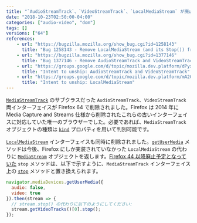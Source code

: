 ```yaml
---
title: "`AudioStreamTrack`、`VideoStreamTrack`、`LocalMediaStream` が廃止されました"
date: "2018-10-23T02:50:00-04:00"
categories: ["audio-video", "dom"]
tags: []
versions: ["64"]
references:
    - url: "https://bugzilla.mozilla.org/show_bug.cgi?id=1258143"
      title: "Bug 1258143 - Remove LocalMediaStream (and its Stop()) from js"
    - url: "https://bugzilla.mozilla.org/show_bug.cgi?id=1377146"
      title: "Bug 1377146 - Remove AudioStreamTrack and VideoStreamTrack"
    - url: "https://groups.google.com/d/topic/mozilla.dev.platform/dPyxsKABnKY/discussion"
      title: "Intent to unship: AudioStreamTrack and VideoStreamTrack"
    - url: "https://groups.google.com/d/topic/mozilla.dev.platform/mA200p2N-Hk/discussion"
      title: "Intent to unship: LocalMediaStream"
---
```

[`MediaStreamTrack`](https://developer.mozilla.org/docs/Web/API/MediaStreamTrack) のサブクラスだった `AudioStreamTrack`、`VideoStreamTrack` 両インターフェイスが Firefox 64 で削除されました。Firefox は 2014 年に Media Capture and Streams 仕様から削除されたこれらの古いインターフェイスに対応していた唯一のブラウザーでした。必要であれば、`MediaStreamTrack` オブジェクトの種類は [`kind`](https://developer.mozilla.org/docs/Web/API/MediaStreamTrack/kind) プロパティを用いて判別可能です。

[`LocalMediaStream`](https://developer.mozilla.org/docs/Web/API/LocalMediaStream) インターフェイスも同時に削除されました。[`getUserMedia`](https://developer.mozilla.org/docs/Web/API/MediaDevices/getUserMedia) メソッドは今後、Firefox にしか実装されていなかった `LocalMediaStream` の代わりに [`MediaStream`](https://developer.mozilla.org/docs/Web/API/MediaStream) オブジェクトを返します。[Firefox 44 以降廃止予定となっていた](https://www.fxsitecompat.dev/ja/docs/2015/mediastream-stop-has-been-deprecated/) `stop` メソッドは、以下で示すように、`MediaStreamTrack` インターフェイス上の [`stop`](https://developer.mozilla.org/docs/Web/API/MediaStreamTrack/stop) メソッドと置き換えられます。

```js
navigator.mediaDevices.getUserMedia({
  audio: false,
  video: true
}).then(stream => {
  // stream.stop() の代わりに以下のようにしてください:
  stream.getVideoTracks()[0].stop();
});
```
